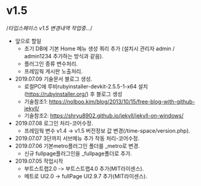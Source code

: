 # v1.5
 /*타입스페이스 v1.5 변경내역 작업중...*/ 
 - 앞으로 할일
    - 초기 DB에 기본 Home 메뉴 생성 쿼리 추가 (설치시 관리자 admin / admin1234 추가하는 방식과 같음).
    - 플러그인 종류 변수처리.
    - 프레임웍 게시판 노출처리.
 - 2019.07.09 기술문서 블로그 생성.
    - 로컬PC에 루비rubyinstaller-devkit-2.5.5-1-x64 설치(https://rubyinstaller.org/) 후 블로그 생성
    - 기술참조1: https://nolboo.kim/blog/2013/10/15/free-blog-with-github-jekyll/
    - 기술참조2: https://shryu8902.github.io/jekyll/jekyll-on-windows/
 - 2019.07.08 로그인 처리-코어수정.
    - 프레임웍 변수 v1.4 -> v1.5 버전정보 값 변경(/time-space/version.php).
 - 2019.07.07 3단까지 서브메뉴 추가 작동 처리-코어수정.
 - 2019.07.06 기본metro플러그인 폴더를 _metro로 변경.
    - 신규 fullpage플러그인을 _fullpage폴더로 추가.
 - 2019.07.05 작업시작
    - 부트스트랩2.0 -> 부트스트랩4.0 추가(MIT라이센스).
    - 메트로 UI2.0 -> fullPage UI2.9.7 추가(MIT라이센스).
